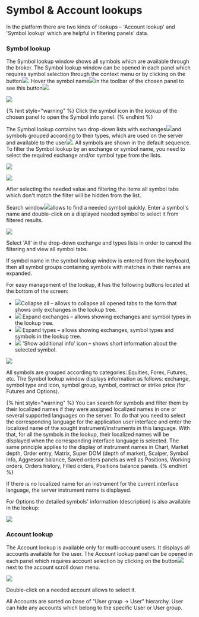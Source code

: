 # Symbol & Account lookups

In the platform there are two kinds of lookups – 'Account lookup' and 'Symbol lookup' which are helpful in filtering panels' data. 

### Symbol lookup

The Symbol lookup window shows all symbols which are available through the broker. The Symbol lookup window can be opened in each panel which requires symbol selection through the context menu or by clicking on the button![](../../../.gitbook/assets/artboard1.png). Hover the symbol name![](../../../.gitbook/assets/regular-mac.png)in the toolbar of the chosen panel to see this button![](../../../.gitbook/assets/hover-mac.png). 

![](../../../.gitbook/assets/symbol-lookup-copy.jpg)

{% hint style="warning" %}
Click the symbol icon in the lookup of the chosen panel to open the Symbol info panel.
{% endhint %}

The Symbol lookup contains two drop-down lists with exchanges![](../../../.gitbook/assets/all-exchanges_116_22.png)and symbols grouped according to their types, which are used on the server and available to the user![](../../../.gitbook/assets/all-types_116_22.png). All symbols are shown in the default sequence. To filter the Symbol lookup by an exchange or symbol name, you need to select the required exchange and/or symbol type from the lists.

![](../../../.gitbook/assets/short-list-exchanges_196_292.png)

![](../../../.gitbook/assets/short-list-types-196_202.png)

After selecting the needed value and filtering the items all symbol tabs which don't match the filter will be hidden from the list.

Search window![](../../../.gitbook/assets/search-add-copy.png)allows to find a needed symbol quickly. Enter a symbol's name and double-click on a displayed needed symbol to select it from filtered results.

![](../../../.gitbook/assets/part-of-symbol-lookup_421_207.png)

Select 'All' in the drop-down exchange and types lists in order to cancel the filtering and view all symbol tabs.

If symbol name in the symbol lookup window is entered from the keyboard, then all symbol groups containing symbols with matches in their names are expanded.

For easy management of the lookup, it has the following buttons located at the bottom of the screen:

*  ![](../../../.gitbook/assets/1%20%2880%29.png)Collapse all – allows to collapse all opened tabs to the form that shows only exchanges in the lookup tree.
* ![](../../../.gitbook/assets/2%20%2822%29.png) Expand exchanges – allows showing exchanges and symbol types in the lookup tree.
*  ![](../../../.gitbook/assets/3%20%2838%29.png) Expand types – allows showing exchanges, symbol types and symbols in the lookup tree.
* ![](../../../.gitbook/assets/5%20%289%29.png) 'Show additional info' icon – shows short information about the selected symbol.

![](../../../.gitbook/assets/1-symbol-new-copy.png)

All symbols are grouped according to categories: Equities, Forex, Futures, etc. The Symbol lookup window displays information as follows: exchange, symbol type and icon, symbol group, symbol, contract or strike price \(for Futures and Options\).

{% hint style="warning" %}
You can search for symbols and filter them by their localized names if they were assigned localized names in one or several supported languages on the server. To do that you need to select the corresponding language for the application user interface and enter the localized name of the sought instrument/instruments in this language. With that, for all the symbols in the lookup, their localized names will be displayed when the corresponding interface language is selected. The same principle applies to the display of instrument names in Chart, Market depth, Order entry, Matrix, Super DOM \(depth of market\), Scalper, Symbol info, Aggressor balance, Saved orders panels as well as Positions, Working orders, Orders history, Filled orders, Positions balance panels.
{% endhint %}

If there is no localized name for an instrument for the current interface language, the server instrument name is displayed.

For Options the detailed symbols' information \(description\) is also available in the lookup:

![](../../../.gitbook/assets/mac.png)

### Account lookup

The Account lookup is available only for multi-account users. It displays all accounts available for the user. The Account lookup panel can be opened in each panel which requires account selection by clicking on the button![](../../../.gitbook/assets/artboard1%20%281%29.png)next to the account scroll down menu.

![](../../../.gitbook/assets/account-lookup-test_424.png)

Double-click on a needed account allows to select it.

All Accounts are sorted on base of "User group -&gt; User" hierarchy. User can hide any accounts which belong to the specific User or User group.


